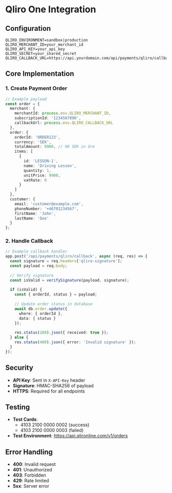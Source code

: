 # Qliro One Integration

## Configuration
```env
QLIRO_ENVIRONMENT=sandbox|production
QLIRO_MERCHANT_ID=your_merchant_id
QLIRO_API_KEY=your_api_key
QLIRO_SECRET=your_shared_secret
QLIRO_CALLBACK_URL=https://api.yourdomain.com/api/payments/qliro/callback
```

## Core Implementation

### 1. Create Payment Order
```typescript
// Example payload
const order = {
  merchant: {
    merchantId: process.env.QLIRO_MERCHANT_ID,
    subscriptionId: '1234567890',
    callbackUrl: process.env.QLIRO_CALLBACK_URL
  },
  order: {
    orderId: 'ORDER123',
    currency: 'SEK',
    totalAmount: 9900, // 99 SEK in öre
    items: [
      {
        id: 'LESSON-1',
        name: 'Driving Lesson',
        quantity: 1,
        unitPrice: 9900,
        vatRate: 0
      }
    ]
  },
  customer: {
    email: 'customer@example.com',
    phoneNumber: '+46701234567',
    firstName: 'John',
    lastName: 'Doe'
  }
};
```

### 2. Handle Callback
```typescript
// Example callback handler
app.post('/api/payments/qliro/callback', async (req, res) => {
  const signature = req.headers['qliro-signature'];
  const payload = req.body;
  
  // Verify signature
  const isValid = verifySignature(payload, signature);
  
  if (isValid) {
    const { orderId, status } = payload;
    
    // Update order status in database
    await db.order.update({
      where: { orderId },
      data: { status }
    });
    
    res.status(200).json({ received: true });
  } else {
    res.status(400).json({ error: 'Invalid signature' });
  }
});
```

## Security
- **API Key**: Sent in `X-API-Key` header
- **Signature**: HMAC-SHA256 of payload
- **HTTPS**: Required for all endpoints

## Testing
- **Test Cards**:
  - 4103 2100 0000 0002 (success)
  - 4103 2100 0000 0003 (failed)
- **Test Environment**: https://api.qlironline.com/v1/orders

## Error Handling
- **400**: Invalid request
- **401**: Unauthorized
- **403**: Forbidden
- **429**: Rate limited
- **5xx**: Server error
